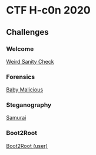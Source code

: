 # CTF H-c0n 2020
## Challenges 


### Welcome

[Weird Sanity Check](https://github.com/Gh05t1nTh3SSH/Write-ups/blob/master/CTF/H-c0n%202020/Weird%20Sanity%20Check.md)

### Forensics

[Baby Malicious](https://github.com/Gh05t1nTh3SSH/Write-ups/blob/master/CTF/H-c0n%202020/Baby%20Malicious.md)

### Steganography

[Samurai](https://github.com/Gh05t1nTh3SSH/Write-ups/blob/master/CTF/H-c0n%202020/Samurai.md)

### Boot2Root

[Boot2Root (user)](https://github.com/Gh05t1nTh3SSH/Write-ups/blob/master/CTF/H-c0n%202020/Boot2Root(user).md)
